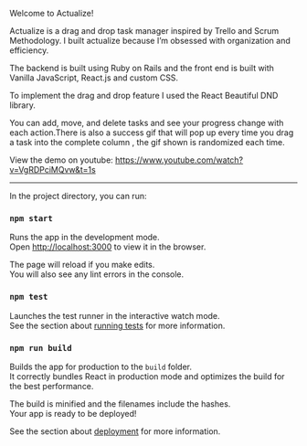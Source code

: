 







Welcome to Actualize!

Actualize is a drag and drop task manager inspired by Trello and Scrum Methodology. I built actualize because I’m obsessed with organization and efficiency. 

The backend is built using Ruby on Rails and the front end is built with Vanilla JavaScript, React.js and custom CSS.

To implement the drag and drop feature I used the React Beautiful DND library.

You can add, move, and delete tasks and see your progress change with each action.There is also a success gif that will pop up every time you drag a task into the complete column , the gif shown is randomized each time.

View the demo on youtube: https://www.youtube.com/watch?v=VgRDPciMQvw&t=1s

______________________________________________________________________________________________________________________________

In the project directory, you can run:

### `npm start`

Runs the app in the development mode.<br>
Open [http://localhost:3000](http://localhost:3000) to view it in the browser.

The page will reload if you make edits.<br>
You will also see any lint errors in the console.

### `npm test`

Launches the test runner in the interactive watch mode.<br>
See the section about [running tests](https://facebook.github.io/create-react-app/docs/running-tests) for more information.

### `npm run build`

Builds the app for production to the `build` folder.<br>
It correctly bundles React in production mode and optimizes the build for the best performance.

The build is minified and the filenames include the hashes.<br>
Your app is ready to be deployed!

See the section about [deployment](https://facebook.github.io/create-react-app/docs/deployment) for more information.



